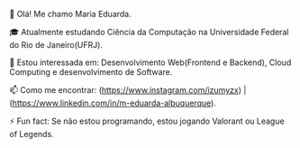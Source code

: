 👋 Olá! Me chamo Maria Eduarda.

🎓 Atualmente estudando Ciência da Computação na Universidade Federal do Rio de Janeiro(UFRJ).

🌱 Estou interessada em: Desenvolvimento Web(Frontend e Backend), Cloud Computing e desenvolvimento de Software.

📫 Como me encontrar: (https://www.instagram.com/izumyzx) | 
(https://www.linkedin.com/in/m-eduarda-albuquerque).

⚡️ Fun fact: Se não estou programando, estou jogando Valorant ou League of Legends.

